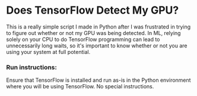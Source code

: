 # Does TensorFlow Detect My GPU?

This is a really simple script I made in Python after I was frustrated 
in trying to figure out whether or not my GPU was being detected. 
In ML, relying solely on your 
CPU to do TensorFlow programming can lead to unnecessarily long waits, 
so it's important to know whether or not you are using your system
at full potential.

### Run instructions:

Ensure that TensorFlow is installed and run as-is in the Python 
environment where you will be using 
TensorFlow. No special instructions. 


